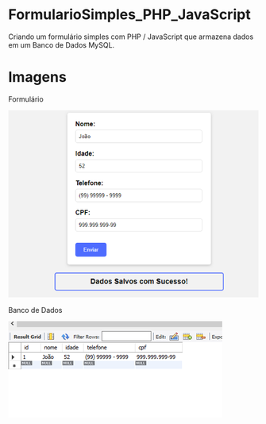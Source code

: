 # FormularioSimples_PHP_JavaScript
 Criando um formulário simples com PHP / JavaScript que armazena dados em um Banco de Dados MySQL.

# Imagens
<p float="left">
<p> Formulário </p>
<img src="/images/form.png?raw=true">
<p> Banco de Dados </p>
<img src="/images/database.png?raw=true">
</p>
